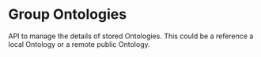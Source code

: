 
# Group Ontologies

API to manage the details of stored Ontologies. This could be a reference a local Ontology or a remote public Ontology.  

